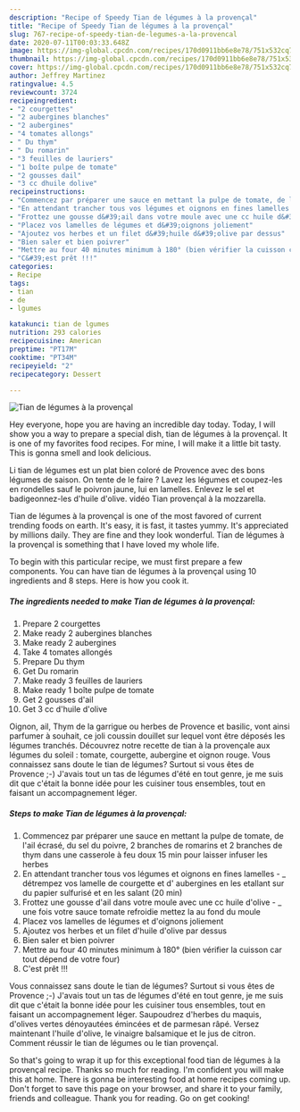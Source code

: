 ```yaml
---
description: "Recipe of Speedy Tian de légumes à la provençal"
title: "Recipe of Speedy Tian de légumes à la provençal"
slug: 767-recipe-of-speedy-tian-de-legumes-a-la-provencal
date: 2020-07-11T00:03:33.648Z
image: https://img-global.cpcdn.com/recipes/170d0911bb6e8e78/751x532cq70/tian-de-legumes-a-la-provencal-photo-principale-de-la-recette.jpg
thumbnail: https://img-global.cpcdn.com/recipes/170d0911bb6e8e78/751x532cq70/tian-de-legumes-a-la-provencal-photo-principale-de-la-recette.jpg
cover: https://img-global.cpcdn.com/recipes/170d0911bb6e8e78/751x532cq70/tian-de-legumes-a-la-provencal-photo-principale-de-la-recette.jpg
author: Jeffrey Martinez
ratingvalue: 4.5
reviewcount: 3724
recipeingredient:
- "2 courgettes"
- "2 aubergines blanches"
- "2 aubergines"
- "4 tomates allongs"
- " Du thym"
- " Du romarin"
- "3 feuilles de lauriers"
- "1 boîte pulpe de tomate"
- "2 gousses dail"
- "3 cc dhuile dolive"
recipeinstructions:
- "Commencez par préparer une sauce en mettant la pulpe de tomate, de l&#39;ail écrasé, du sel du poivre, 2 branches de romarins et 2 branches de thym dans une casserole à feu doux 15 min pour laisser infuser les herbes"
- "En attendant trancher tous vos légumes et oignons en fines lamelles _ détrempez vos lamelle de courgette et d&#39; aubergines en les etallant sur du papier sulfurisé et en les salant (20 min)"
- "Frottez une gousse d&#39;ail dans votre moule avec une cc huile d&#39;olive _ une fois votre sauce tomate refroidie mettez la au fond du moule"
- "Placez vos lamelles de légumes et d&#39;oignons joliement"
- "Ajoutez vos herbes et un filet d&#39;huile d&#39;olive par dessus"
- "Bien saler et bien poivrer"
- "Mettre au four 40 minutes minimum à 180° (bien vérifier la cuisson car tout dépend de votre four)"
- "C&#39;est prêt !!!"
categories:
- Recipe
tags:
- tian
- de
- lgumes

katakunci: tian de lgumes 
nutrition: 293 calories
recipecuisine: American
preptime: "PT17M"
cooktime: "PT34M"
recipeyield: "2"
recipecategory: Dessert

---
```



![Tian de légumes à la provençal](https://img-global.cpcdn.com/recipes/170d0911bb6e8e78/751x532cq70/tian-de-legumes-a-la-provencal-photo-principale-de-la-recette.jpg)

Hey everyone, hope you are having an incredible day today. Today, I will show you a way to prepare a special dish, tian de légumes à la provençal. It is one of my favorites food recipes. For mine, I will make it a little bit tasty. This is gonna smell and look delicious.

Li tian de légumes est un plat bien coloré de Provence avec des bons légumes de saison. On tente de le faire ? Lavez les légumes et coupez-les en rondelles sauf le poivron jaune, lui en lamelles. Enlevez le sel et badigeonnez-les d&#39;huile d&#39;olive. vidéo Tian provençal à la mozzarella.

Tian de légumes à la provençal is one of the most favored of current trending foods on earth. It's easy, it is fast, it tastes yummy. It's appreciated by millions daily. They are fine and they look wonderful. Tian de légumes à la provençal is something that I have loved my whole life.


To begin with this particular recipe, we must first prepare a few components. You can have tian de légumes à la provençal using 10 ingredients and 8 steps. Here is how you cook it.

<!--inarticleads1-->

##### The ingredients needed to make Tian de légumes à la provençal:

1. Prepare 2 courgettes
1. Make ready 2 aubergines blanches
1. Make ready 2 aubergines
1. Take 4 tomates allongés
1. Prepare  Du thym
1. Get  Du romarin
1. Make ready 3 feuilles de lauriers
1. Make ready 1 boîte pulpe de tomate
1. Get 2 gousses d&#39;ail
1. Get 3 cc d&#39;huile d&#39;olive


Oignon, ail, Thym de la garrigue ou herbes de Provence et basilic, vont ainsi parfumer à souhait, ce joli coussin douillet sur lequel vont être déposés les légumes tranchés. Découvrez notre recette de tian à la provençale aux légumes du soleil : tomate, courgette, aubergine et oignon rouge. Vous connaissez sans doute le tian de légumes? Surtout si vous êtes de Provence ;-) J&#39;avais tout un tas de légumes d&#39;été en tout genre, je me suis dit que c&#39;était la bonne idée pour les cuisiner tous ensembles, tout en faisant un accompagnement léger. 

<!--inarticleads2-->

##### Steps to make Tian de légumes à la provençal:

1. Commencez par préparer une sauce en mettant la pulpe de tomate, de l&#39;ail écrasé, du sel du poivre, 2 branches de romarins et 2 branches de thym dans une casserole à feu doux 15 min pour laisser infuser les herbes
1. En attendant trancher tous vos légumes et oignons en fines lamelles - _ détrempez vos lamelle de courgette et d&#39; aubergines en les etallant sur du papier sulfurisé et en les salant (20 min)
1. Frottez une gousse d&#39;ail dans votre moule avec une cc huile d&#39;olive - _ une fois votre sauce tomate refroidie mettez la au fond du moule
1. Placez vos lamelles de légumes et d&#39;oignons joliement
1. Ajoutez vos herbes et un filet d&#39;huile d&#39;olive par dessus
1. Bien saler et bien poivrer
1. Mettre au four 40 minutes minimum à 180° (bien vérifier la cuisson car tout dépend de votre four)
1. C&#39;est prêt !!!


Vous connaissez sans doute le tian de légumes? Surtout si vous êtes de Provence ;-) J&#39;avais tout un tas de légumes d&#39;été en tout genre, je me suis dit que c&#39;était la bonne idée pour les cuisiner tous ensembles, tout en faisant un accompagnement léger. Saupoudrez d&#39;herbes du maquis, d&#39;olives vertes dénoyautées émincées et de parmesan râpé. Versez maintenant l&#39;huile d&#39;olive, le vinaigre balsamique et le jus de citron. Comment réussir le tian de légumes ou le tian provençal. 

So that's going to wrap it up for this exceptional food tian de légumes à la provençal recipe. Thanks so much for reading. I'm confident you will make this at home. There is gonna be interesting food at home recipes coming up. Don't forget to save this page on your browser, and share it to your family, friends and colleague. Thank you for reading. Go on get cooking!
